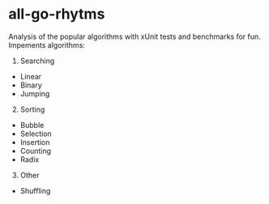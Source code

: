 # all-go-rhytms
Analysis of the popular algorithms with xUnit tests and benchmarks for fun.
Impements algorithms:
1. Searching
  - Linear
  - Binary
  - Jumping 
2. Sorting
  - Bubble
  - Selection
  - Insertion
  - Counting
  - Radix
3. Other
  - Shuffling 
